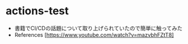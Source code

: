 # actions-test

* 書籍でCI/CDの話題について取り上げられていたので簡単に触ってみた
* References
  [https://www.youtube.com/watch?v=mazvbhFZtT8]
